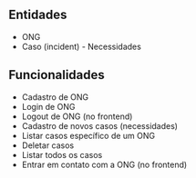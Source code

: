 ## Entidades

- ONG
- Caso (incident) - Necessidades


## Funcionalidades

- Cadastro de ONG
- Login de ONG
- Logout de ONG (no frontend)
- Cadastro de novos casos (necessidades)
- Listar casos específico de um ONG
- Deletar casos
- Listar todos os casos
- Entrar em contato com a ONG (no frontend)